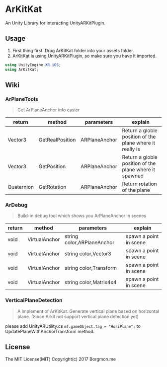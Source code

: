 # ArKitKat
An Unity Library for interacting UnityARKitPlugin.

## Usage
1. First thing first. Drag ArKitKat folder into your assets folder.
2. ArKitKat is using UnityARKitPlugin, so make sure you have it imported.

```C#
using UnityEngine.XR.iOS;
using ArKitKat;
```

## Wiki

### ArPlaneTools
> Get ArPlaneAnchor info easier

|return|method|parameters|explain
|---|---|---|---|
|Vector3|GetRealPosition|ARPlaneAnchor|Return a globle position of the plane where it really is|
|Vector3|GetPosition|ARPlaneAnchor|Return a globle position of the plane where it spawned|
|Quaternion|GetRotation|ARPlaneAnchor|Return rotation of the plane

### ArDebug
> Build-in debug tool which shows you ArPlaneAnchor in scenes

|return|method|parameters|explain
|---|---|---|---|
|void|VirtualAnchor|string color,ARPlaneAnchor|spawn a point in scene |
|void|VirtualAnchor|string color,Vector3|spawn a point in scene |
|void|VirtualAnchor|string color,Transform|spawn a point in scene |
|void|VirtualAnchor|string color,Matrix4x4|spawn a point in scene |

### VerticalPlaneDetection
> A implement of ArKitKat. Generate vertical plane based on horizontal plane.
> (Since Arkit not support vertical plane detection yet)

please add UnityARUtility.cs `mf.gameObject.tag = "HoriPlane";` to UpdatePlaneWithAnchorTransform method.


## License

The MIT License(MIT)
Copyright(c) 2017 Borgmon.me

